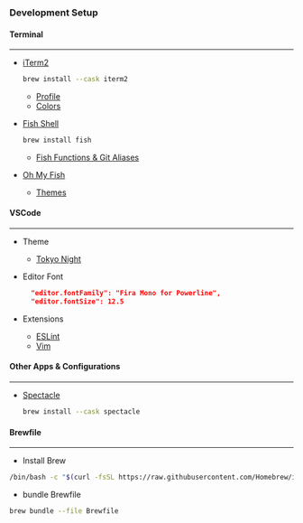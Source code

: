 ### Development Setup

#### Terminal

---

- [iTerm2](https://iterm2.com/?target=_blank)

  ```bash
  brew install --cask iterm2
  ```

  - [Profile](./iTerm2/profile.json)
  - [Colors](./iTerm2/colors.itermcolors)

- [Fish Shell](https://fishshell.com/?target=_blank)

  ```bash
  brew install fish
  ```

  - [Fish Functions & Git Aliases](./fish/)

- [Oh My Fish](https://github.com/oh-my-fish/oh-my-fish?target=_blank)

  - [Themes](https://github.com/oh-my-fish/oh-my-fish/blob/master/docs/Themes.md)

#### VSCode

---

- Theme

  - [Tokyo Night](https://marketplace.visualstudio.com/items?itemName=enkia.tokyo-night?taget=_blank)

- Editor Font
  ```JSON
    "editor.fontFamily": "Fira Mono for Powerline",
    "editor.fontSize": 12.5
  ```

- Extensions
    - [ESLint](https://marketplace.visualstudio.com/items?itemName=dbaeumer.vscode-eslint)
    - [Vim](https://marketplace.visualstudio.com/items?itemName=vscodevim.vim)


#### Other Apps & Configurations
----------

- [Spectacle](https://formulae.brew.sh/cask/spectacle?taget=_blank)
  ```bash
  brew install --cask spectacle
  ```


#### Brewfile
----------

- Install Brew
```bash 
/bin/bash -c "$(curl -fsSL https://raw.githubusercontent.com/Homebrew/install/HEAD/install.sh)"
```

- bundle Brewfile
```bash 
brew bundle --file Brewfile
```

